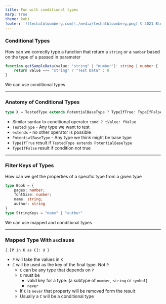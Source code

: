 ```yaml
---
title: Fun with conditional types
marp: true
theme: kubi
footer: '![techatbloomberg.com](./media/techatbloomberg.png) © 2021 Bloomberg Finance L.P. All rights reserved. ![techatbloomberg.com](./media/bloomberg.png)'
---
```


### Conditional Types

<question>

How can we correctly type a function that return a `string` or a `number` based on the type of a passed in parameter 

```ts
function getSampleData(value: "string" | "number"): string | number {
    return value === "string" ? "Test Data" : 0
}
```
</question>

<answer>

We can use conditional types

</answer>

---

### Anatomy of Conditional Types

```ts
type X = TestedType extends PotentialBaseType ? TypeIfTrue: TypeIfFalse
```
* Similar syntax to conditional operator `cond ? tValue: fValue`
* `TestedType` - Any type we want to test 
* `extends` - no other operator is possible 
* `PotentialBaseType` - Any type we think might be base type
* `TypeIfTrue` result if `TestedType extends PotentialBaseType`
* `TypeIfFalse` result if condition not true

----

### Filter Keys of Types

<question>

How can we get the properties of a specific type from a given type

```ts
type Book = {
    pages: number;
    fontSize: number;
    name: string;
    author: string
}
type StringKeys = "name" | "author"
```
</question>

<answer>

We can use mapped and conditional types

</answer>

---


### Mapped Type With `as`clause

`{ [P in K as C]: U }`

* `P` will take the values in `K`
* `C` will be used as the key of the final type. Not `P`
    * `C` can be any type that depends on `P` 
    * `C` must be 
        * valid key for a type: (a subtype of `number`, `string` or `symbol`)
        * `never`
    * If `C` is `never` that property will be removed form the result
    * Usually a `C` will be a conditional type
